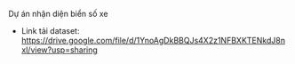 Dự án nhận diện biển số xe
- Link tải dataset: https://drive.google.com/file/d/1YnoAgDkBBQJs4X2z1NFBXKTENkdJ8nxl/view?usp=sharing
